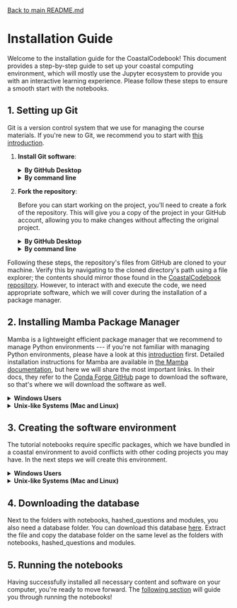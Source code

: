 [Back to main README.md](../../README.md)

# Installation Guide

Welcome to the installation guide for the CoastalCodebook! This document provides a
step-by-step guide to set up your coastal computing environment, which will mostly use the Jupyter
ecosystem to provide you with an interactive learning experience. Please follow these steps to
ensure a smooth start with the notebooks.

## 1. Setting up Git

Git is a version control system that we use for managing the course materials. If you're
new to Git, we recommend you to start with [this
introduction](https://earth-env-data-science.github.io/lectures/environment/intro_to_git.html).

1. **Install Git software**:

   <details>
   <summary><strong>By GitHub Desktop</strong></summary>

   1. Follow the [GitHub Client documentation](https://desktop.github.com/) to
   install the GitHub client.

   2. GitHub client does not install the underlying git software on your machine. Follow [these
   instructions](https://learn.microsoft.com/en-us/devops/develop/git/install-and-set-up-git)
   to install git on your machine.
   </details>


   <details>
   <summary><strong>By command line</strong></summary>


   Follow [these instructions](https://github.com/git-guides/install-git) to install git using the
   command line.
   </details>
2. **Fork the repository**:

   Before you can start working on the project, you'll need to create a fork of the repository. This will give you a copy of the project in your GitHub account, allowing you to make changes without affecting the original project.

   <details>
   <summary><strong>By GitHub Desktop</strong></summary>

   1. Go to the [CoastalCodebook repository ](https://github.com/Coastal-Dynamics/CoastalCodebook.git) on GitHub.
   2. Click on the "Fork" button at the top right corner of the page to create a copy of the repository in your account.
   3. Once the fork is created, open GitHub Desktop.
   4. Go to File > Clone Repository.
   Switch to the "URL" tab and paste the URL of your fork of the repository. It will look
   something like `https://github.com/<yourusername>/CoastalCodebook.git.`, replacing yourusername with your GitHub username.
   5. Choose where to clone the repository on your computer and click "Clone".
   </details>


   <details>
   <summary><strong>By command line</strong></summary>

   1. Go to the [CoastalCodebook repository ](https://github.com/Coastal-Dynamics/CoastalCodebook.git) on GitHub.
   2. Click on the "Fork" button at the top right corner of the page to create a copy of the repository in your account.
   3. Once the fork is created, open a terminal on your computer.
   4. Clone your fork of the repository by running: `git clone https://github.com/<YOURUSERNAME>/CoastalCodebook.git`, replacing yourusername with your GitHub username.
   5. Navigate into the cloned directory: `cd ~/path/to/CoastalCodebook`

   </details>


Following these steps, the repository's files from GitHub are cloned to your machine.
Verify this by navigating to the cloned directory's path using a file explorer; the
contents should mirror those found in the [CoastalCodebook repository](https://github.com/Coastal-Dynamics/CoastalCodebook). However, to interact with and execute the
code, we need appropriate software, which we will cover during the installation of a package manager.


## 2. Installing Mamba Package Manager

Mamba is a lightweight efficient package manager that we recommend to manage Python
environments --- if you're not familiar with managing Python environments, please have a
look at this
[introduction](https://earth-env-data-science.github.io/lectures/environment/python_environments.html?highlight=conda)
first. Detailed installation instructions for Mamba are available in [the Mamba
documentation](https://mamba.readthedocs.io/en/latest/installation/mamba-installation.html), but here we
will share the most important links. In their docs,
they refer to the [Conda Forge GitHub](https://github.com/conda-forge/miniforge#mambaforge)
page to download the software, so that's where we will download the software as well.

<details>
<summary><strong>Windows Users</strong></summary>

1. Download and install Mambaforge from the [Miniforge GitHub page](https://github.com/conda-forge/miniforge#Install). Make sure you download the Windows binaries.
2. You may install miniforge by double-clicking and just using its default settings.
3. Access and verify Mamba by opening a Miniforge Prompt from the Start menu. You can
   test if Mamba was installed by running `mamba --version`

**Known issue**: Some users have their firewalls configured in such way that the
mambaforge installation is blocked. If you have trouble installing mambaforge, please make
sure to temporarily disable your firewall.

</details>

<details>

<summary><strong>Unix-like Systems (Mac and Linux)</strong></summary>

1. Open a terminal. On Mac, search for terminal or iterm in Spotlight. On linux, the
   hotkey to open a terminal is "cntrl + shift + t".
2. The commands to install the package manager are copied from their documentation ---
   double check to see if they are still the correct!
   ```bash
   curl -L -O "https://github.com/conda-forge/miniforge/releases/latest/download/Miniforge3-$(uname)-$(uname -m).sh"
   bash Miniforge3-$(uname)-$(uname -m).sh
   ```
3. Accept the user agreements, and allow the installation script to edit your profile
   file because it ensures that the mamba command becomes available in your profile.

</details>

## 3. Creating the software environment

The tutorial notebooks require specific packages, which we have bundled in a coastal
environment to avoid conflicts with other coding projects you may have. In the next steps
we will create this environment.


<details>
<summary><strong>Windows Users</strong></summary>

1. On Windows, open a Miniforge Prompt by searching for "miniforge" in the task bar.
2. Change to the directory where you cloned the repository. If you installed the GitHub client using their default settings you run
   `cd%userprofile%\Documents\GitHub\CoastalCodeBook`. By running `DIR` you can see a
   list of all files and directories. You can also see this in the file explorer by
   navigating to this directory.
3. The directory contains
   [environment.yml](https://github.com/Coastal-Dynamics/CoastalCodebook/environment.yml),
   which is a file that describes the software dependencies. Now create the software
   environment by running the following command in the terminal/Miniforge prompt:

   ```bash
      mamba env create -f environment.yml
   ```

</details>

<details>
<summary><strong>Unix-like Systems (Mac and Linux)</strong></summary>

1. On Mac, search for terminal or iterm in Spotlight (command + space). On linux, the
   hotkey to open a terminal is "cntrl + shift + t".

2. You can navigate the terminal using `cd`, which stands for "change directory". So you
   would do something like `cd ~/path/to/cloned/repository`
3. The repository contains
   [environment.yml](https://github.com/Coastal-Dynamics/CoastalCodebook/environment.yml),
   which is a file that describes the software dependencies. Now create the software environment by running the following command in the terminal/Miniforge prompt:

   ```bash
      mamba env create -f environment.yml
   ```

</details>

## 4. Downloading the database

Next to the folders with notebooks, hashed_questions and modules, you also need a database folder. You can download this database [here](https://coastal.citg.tudelft.nl/resources/database.tar.gz). Extract the file and copy the database folder on the same level as the folders with notebooks, hashed_questions and modules.

## 5. Running the notebooks

Having successfully installed all necessary content and software on your computer, you're
ready to move forward. The [following section](getting_started.md) will guide you through
running the notebooks!
